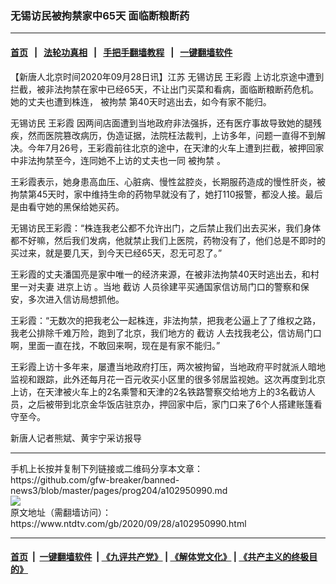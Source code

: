 ### 无锡访民被拘禁家中65天 面临断粮断药
------------------------

#### [首页](https://github.com/gfw-breaker/banned-news3/blob/master/README.md) &nbsp;&nbsp;|&nbsp;&nbsp; [法轮功真相](https://github.com/begood0513/basic/blob/master/README.md)  &nbsp;&nbsp;|&nbsp;&nbsp; [手把手翻墙教程](https://github.com/gfw-breaker/guides/wiki)  &nbsp;&nbsp;|&nbsp;&nbsp; [一键翻墙软件](https://github.com/gfw-breaker/nogfw/blob/master/README.md)  



<div><div class="post_content" itemprop="articleBody">
 <p>
  【新唐人北京时间2020年09月28日讯】江苏
  <ok href="https://www.ntdtv.com/gb/无锡访民.htm">
   无锡访民
  </ok>
  <ok href="https://www.ntdtv.com/gb/王彩霞.htm">
   王彩霞
  </ok>
  上访北京途中遭到拦截，被非法拘禁在家中已经65天，不让出门买菜和看病，面临断粮断药危机。她的丈夫也遭到株连，
  <ok href="https://www.ntdtv.com/gb/被拘禁.htm">
   被拘禁
  </ok>
  第40天时逃出去，如今有家不能归。
 </p>
 <p>
  <ok href="https://www.ntdtv.com/gb/无锡访民.htm">
   无锡访民
  </ok>
  <ok href="https://www.ntdtv.com/gb/王彩霞.htm">
   王彩霞
  </ok>
  因两间店面遭到当地政府非法强拆，还有医疗事故导致她的腿残疾，然而医院篡改病历，伪造证据，法院枉法裁判，上访多年，问题一直得不到解决。今年7月26号，王彩霞前往北京的途中，在天津的火车上遭到拦截，被押回家中非法拘禁至今，连同她不上访的丈夫也一同
  <ok href="https://www.ntdtv.com/gb/被拘禁.htm">
   被拘禁
  </ok>
  。
 </p>
 <p>
  王彩霞表示，她身患高血压、心脏病、慢性盆腔炎，长期服药造成的慢性肝炎，被拘禁第45天时，家中维持生命的药物早就没有了，她打110报警，都没人接。最后是由看守她的黑保给她买药。
 </p>
 <p>
  无锡访民王彩霞：“株连我老公都不允许出门，之后禁止我们出去买米，我们身体都不好嘛，然后我们发病，他就禁止我们上医院，药物没有了，他们总是不即时的买过来，就是要几天，到今天已经65天，忍无可忍了。”
 </p>
 <p>
  王彩霞的丈夫潘国亮是家中唯一的经济来源，在被非法拘禁40天时逃出去，和村里一对夫妻
  <ok href="https://www.ntdtv.com/gb/进京上访.htm">
   进京上访
  </ok>
  。当地
  <ok href="https://www.ntdtv.com/gb/截访.htm">
   截访
  </ok>
  人员徐建平买通国家信访局门口的警察和保安，多次进入信访局想抓他。
 </p>
 <p>
  王彩霞：“无数次的把我老公一起株连，非法拘禁，把我老公逼上了了维权之路，我老公排除千难万险，跑到了北京，我们地方的
  <ok href="https://www.ntdtv.com/gb/截访.htm">
   截访
  </ok>
  人去找我老公，信访局门口啊，里面一直在找，不敢回来啊，现在是有家不能归。”
 </p>
 <p>
  王彩霞上访十多年来，屡遭当地政府打压，两次被拘留，当地政府平时就派人暗地监视和跟踪，此外还每月花一百元收买小区里的很多邻居监视她。这次再度到北京上访，在天津被火车上的2名乘警和天津的2名铁路警察交给地方上的3名截访人员，之后被带到北京金华饭店驻京办，押回家中后，家门口来了6个人搭建账篷看守至今。
 </p>
 <p>
  新唐人记者熊斌、黄宇宁采访报导
 </p>
 <div class="single_ad">
 </div>
</div>
</div>
<hr/>
手机上长按并复制下列链接或二维码分享本文章：<br/>
https://github.com/gfw-breaker/banned-news3/blob/master/pages/prog204/a102950990.md <br/>
<a href='https://github.com/gfw-breaker/banned-news3/blob/master/pages/prog204/a102950990.md'><img src='https://github.com/gfw-breaker/banned-news3/blob/master/pages/prog204/a102950990.md.png'/></a> <br/>
原文地址（需翻墙访问）：https://www.ntdtv.com/gb/2020/09/28/a102950990.html


------------------------
#### [首页](https://github.com/gfw-breaker/banned-news3/blob/master/README.md) &nbsp;|&nbsp; [一键翻墙软件](https://github.com/gfw-breaker/nogfw/blob/master/README.md) &nbsp;| [《九评共产党》](https://github.com/gfw-breaker/9ping.md/blob/master/README.md#九评之一评共产党是什么) | [《解体党文化》](https://github.com/gfw-breaker/jtdwh.md/blob/master/README.md) | [《共产主义的终极目的》](https://github.com/gfw-breaker/gczydzjmd.md/blob/master/README.md)


<img src='http://gfw-breaker.win/banned-news3/pages/prog204/a102950990.md' width='0px' height='0px'/>
